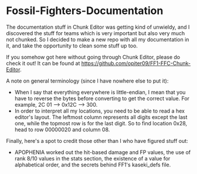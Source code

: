 # Fossil-Fighters-Documentation
The documentation stuff in Chunk Editor was getting kind of unwieldy, and I discovered the stuff for teams
which is very important but also very much not chunked. So I decided to make a new repo with all my
documentation in it, and take the opportunity to clean some stuff up too.

If you somehow got here without going through Chunk Editor, please do check it out! It can be found at
https://github.com/opiter09/FF1-FFC-Chunk-Editor.

A note on general terminology (since I have nowhere else to put it):
- When I say that everything everywhere is little-endian, I mean that you have to reverse the bytes before
  converting to get the correct value. For example, 2C 01 --> 0x12C --> 300.
- In order to interpret all my locations, you need to be able to read a hex editor's layout. The leftmost
  column represents all digits except the last one, while the topmost row is for the last digit. So to find
  location 0x28, head to row 00000020 and column 08.

Finally, here's a spot to credit those other than I who have figured stuff out:
- APOPHENIA worked out the hit-based damage and FP values, the use of rank 8/10 values in the
  stats section, the existence of a value for alphabetical order, and the secrets behind FF1's
  kaseki_defs file.

